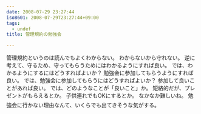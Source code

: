 ```yaml
---
date: 2008-07-29 23:27:44
iso8601: 2008-07-29T23:27:44+09:00
tags:
  - undef
title: 管理規約の勉強会

---
```


管理規約というのは読んでもよくわからない。
わからないから守れない。
逆に考えて、守るため、守ってもらうためにはわかるようにすれば良い。
では、わかるようにするにはどうすればよいか？
勉強会に参加してもらうようにすれば良い。
では、勉強会に参加してもらうにはどうすればよいか？
参加して良いことがあれば良い。
では、どのようなことが「良いこと」か。
短絡的だが、プレゼントがもらえるとか。
子供連れでもOKにするとか。
&#133;なかなか難しいね。
勉強会に行かない理由なんて、いくらでも出てきそうな気がする。
    	